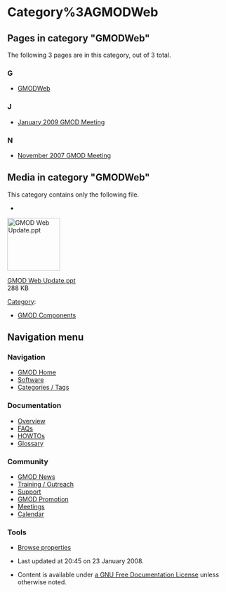 



<span id="top"></span>




# <span dir="auto">Category%3AGMODWeb</span>










## Pages in category "GMODWeb"

The following 3 pages are in this category, out of 3 total.



### G

- [GMODWeb](GMODWeb "GMODWeb")

### J

- [January 2009 GMOD
  Meeting](January_2009_GMOD_Meeting "January 2009 GMOD Meeting")

### N

- [November 2007 GMOD
  Meeting](November_2007_GMOD_Meeting "November 2007 GMOD Meeting")




## Media in category "GMODWeb"

This category contains only the following file.

- 

  

  

  <img
  src="../mediawiki/skins/common/images/icons/fileicon.png" width="120"
  height="120" alt="GMOD Web Update.ppt" />

  

  

  

  [GMOD Web
  Update.ppt](File:GMOD_Web_Update.ppt "File:GMOD Web Update.ppt")  
  288 KB  

  

  





[Category](Special%3ACategories "Special%3ACategories"):

- [GMOD Components](Category%3AGMOD_Components "Category%3AGMOD Components")






## Navigation menu









### Navigation



- <span id="n-GMOD-Home">[GMOD Home](Main_Page)</span>
- <span id="n-Software">[Software](GMOD_Components)</span>
- <span id="n-Categories-.2F-Tags">[Categories /
  Tags](Categories)</span>




### Documentation



- <span id="n-Overview">[Overview](Overview)</span>
- <span id="n-FAQs">[FAQs](Category%3AFAQ)</span>
- <span id="n-HOWTOs">[HOWTOs](Category%3AHOWTO)</span>
- <span id="n-Glossary">[Glossary](Glossary)</span>




### Community



- <span id="n-GMOD-News">[GMOD News](GMOD_News)</span>
- <span id="n-Training-.2F-Outreach">[Training /
  Outreach](Training_and_Outreach)</span>
- <span id="n-Support">[Support](Support)</span>
- <span id="n-GMOD-Promotion">[GMOD Promotion](GMOD_Promotion)</span>
- <span id="n-Meetings">[Meetings](Meetings)</span>
- <span id="n-Calendar">[Calendar](Calendar)</span>




### Tools

- <span id="t-smwbrowselink"><a href="Special%3ABrowse/Category%3AGMODWeb" rel="smw-browse">Browse
  properties</a></span>



- <span id="footer-info-lastmod">Last updated at 20:45 on 23 January
  2008.</span>
<!-- - <span id="footer-info-viewcount">12,185 page views.</span> -->
- <span id="footer-info-copyright">Content is available under
  <a href="http://www.gnu.org/licenses/fdl-1.3.html" class="external"
  rel="nofollow">a GNU Free Documentation License</a> unless otherwise
  noted.</span>

<!-- -->



<!-- -->




